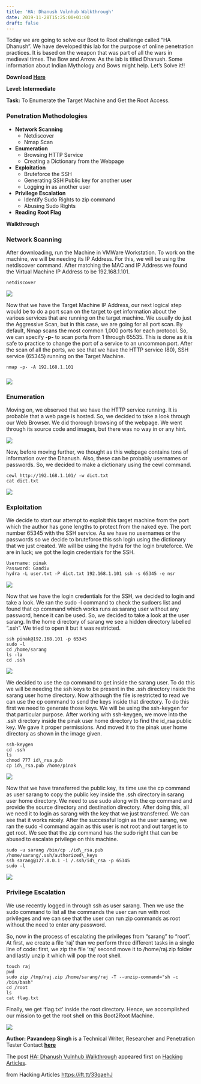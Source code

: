```yaml
---
title: 'HA: Dhanush Vulnhub Walkthrough'
date: 2019-11-28T15:25:00+01:00
draft: false
---
```


Today we are going to solve our Boot to Root challenge called “HA Dhanush”. We have developed this lab for the purpose of online penetration practices. It is based on the weapon that was part of all the wars in medieval times. The Bow and Arrow. As the lab is titled Dhanush. Some information about Indian Mythology and Bows might help. Let’s Solve it!!

**Download [Here](https://www.vulnhub.com/entry/ha-dhanush,396/)**

**Level: Intermediate**

**Task:** To Enumerate the Target Machine and Get the Root Access.

### **Penetration Methodologies**

*   **Network Scanning**
    *   Netdiscover
    *   Nmap Scan
*   **Enumeration**
    *   Browsing HTTP Service
    *   Creating a Dictionary from the Webpage
*   **Exploitation**
    *   Bruteforce the SSH
    *   Generating SSH Public key for another user
    *   Logging in as another user
*   **Privilege Escalation**
    *   Identify Sudo Rights to zip command
    *   Abusing Sudo Rights
*   **Reading Root Flag**

**Walkthrough**

### **Network Scanning**

After downloading, run the Machine in VMWare Workstation. To work on the machine, we will be needing its IP Address. For this, we will be using the netdiscover command. After matching the MAC and IP Address we found the Virtual Machine IP Address to be 192.168.1.101.

```
netdiscover
```

![](https://i2.wp.com/1.bp.blogspot.com/-NmgSmoTI3aA/Xd_RdjqlNZI/AAAAAAAAhs0/HlmwYc0J_9cf76oYqt3PTvOVcPhnHkOkgCLcBGAsYHQ/s1600/1.png?w=687&ssl=1)

Now that we have the Target Machine IP Address, our next logical step would be to do a port scan on the target to get information about the various services that are running on the target machine. We usually do just the Aggressive Scan, but in this case, we are going for all port scan. By default, Nmap scans the most common 1,000 ports for each protocol. So, we can specify **\-p-** to scan ports from 1 through 65535. This is done as it is safe to practice to change the port of a service to an uncommon port. After the scan of all the ports, we see that we have the HTTP service (80), SSH service (65345) running on the Target Machine.

```
nmap -p- -A 192.168.1.101
```

### ![](https://i0.wp.com/1.bp.blogspot.com/-FGb8gfbyQ8Y/Xd_RdqmuJ4I/AAAAAAAAhs4/yMBTh209ccUF1HadDuYZLAS5MZebIQlagCLcBGAsYHQ/s1600/2.png?w=687&ssl=1)

### **Enumeration**

Moving on, we observed that we have the HTTP service running. It is probable that a web page is hosted. So, we decided to take a look through our Web Browser. We did thorough browsing of the webpage. We went through its source code and images, but there was no way in or any hint.

![](https://i0.wp.com/1.bp.blogspot.com/-Y282-jlxmn4/Xd_RdWGXpDI/AAAAAAAAhsw/g74UagRC3kktypo8XG21iiel32UQ72xdACLcBGAsYHQ/s1600/3.jpg?w=687&ssl=1)

Now, before moving further, we thought as this webpage contains tons of information over the Dhanush. Also, these can be probably usernames or passwords. So, we decided to make a dictionary using the cewl command.

```
cewl http://192.168.1.101/ -w dict.txt  
cat dict.txt
```

![](https://i2.wp.com/1.bp.blogspot.com/-MZuWNn5zVA8/Xd_ReHDKHgI/AAAAAAAAhs8/-dsHeIyN7EgE_e6D68ZnaFQW5OIjP5QXQCLcBGAsYHQ/s1600/4.png?w=687&ssl=1)

### **Exploitation**

We decide to start our attempt to exploit this target machine from the port which the author has gone lengths to protect from the naked eye. The port number 65345 with the SSH service. As we have no usernames or the passwords so we decide to bruteforce this ssh login using the dictionary that we just created. We will be using the hydra for the login bruteforce. We are in luck; we got the login credentials for the SSH.

```
Username: pinak  
Password: Gandiv  
hydra -L user.txt -P dict.txt 192.168.1.101 ssh -s 65345 -e nsr
```

![](https://i0.wp.com/1.bp.blogspot.com/-Hc3jJR6tjhs/Xd_ReWvlp6I/AAAAAAAAhtA/58IR_YmNECALTavbSQ1eIFGxdcPIpWauQCLcBGAsYHQ/s1600/5.png?w=687&ssl=1)

Now that we have the login credentials for the SSH, we decided to login and take a look. We ran the sudo -l command to check the sudoers list and found that cp command which works runs as sarang user without any password, hence it can be used. So, we decided to take a look at the user sarang. In the home directory of sarang we see a hidden directory labelled “.ssh”. We tried to open it but it was restricted.

```
ssh pinak@192.168.101 -p 65345  
sudo -l  
cd /home/sarang  
ls -la  
cd .ssh
```

![](https://i1.wp.com/1.bp.blogspot.com/-UvGb7B1z6WA/Xd_RerRGjHI/AAAAAAAAhtE/sYVQwlHmceg2kMsaAfwbWQlqhogd1EwtACLcBGAsYHQ/s1600/6.png?w=687&ssl=1)

We decided to use the cp command to get inside the sarang user. To do this we will be needing the ssh keys to be present in the .ssh directory inside the sarang user home directory. Now although the file is restricted to read we can use the cp command to send the keys inside that directory. To do this first we need to generate those keys. We will be using the ssh-keygen for that particular purpose. After working with ssh-keygen, we move into the .ssh directory inside the pinak user home directory to find the id\_rsa public key. We gave it proper permissions. And moved it to the pinak user home directory as shown in the image given.

```
ssh-keygen  
cd .ssh  
ls  
chmod 777 id\_rsa.pub  
cp id\_rsa.pub /home/pinak
```

![](https://i1.wp.com/1.bp.blogspot.com/-5beNO_y2Hts/Xd_RfIl53ZI/AAAAAAAAhtI/jyga9pv0BcA7hBUq8dDdpkRgMWENHShLgCLcBGAsYHQ/s1600/7.png?w=687&ssl=1)

Now that we have transferred the public key, its time use the cp command as user sarang to copy the public key inside the .ssh directory in sarang user home directory. We need to use sudo along with the cp command and provide the source directory and destination directory. After doing this, all we need it to login as sarang with the key that we just transferred. We can see that it works nicely. After the successful login as the user sarang, we ran the sudo -l command again as this user is not root and out target is to get root. We see that the zip command has the sudo right that can be abused to escalate privilege on this machine.

```
sudo -u sarang /bin/cp ./id\_rsa.pub /home/sarang/.ssh/authorized\_keys  
ssh sarang@127.0.0.1 -i /.ssh/id\_rsa -p 65345  
sudo -l
```

![](https://i0.wp.com/1.bp.blogspot.com/-4wWVbk0mWaE/Xd_RfUWoRqI/AAAAAAAAhtM/jZ3E9RSUr3M-mBhv0BDZ8gJ2ZPh-kd25ACLcBGAsYHQ/s1600/8.png?w=687&ssl=1)

### **Privilege Escalation**

We use recently logged in through ssh as user sarang. Then we use the sudo command to list all the commands the user can run with root privileges and we can see that the user can run zip commands as root without the need to enter any password.

So, now in the process of escalating the privileges from “sarang” to “root”. At first, we create a file ‘raj’ than we perform three different tasks in a single line of code: first, we zip the file ‘raj’ second move it to /home/raj.zip folder and lastly unzip it which will pop the root shell.

```
touch raj  
pwd  
sudo zip /tmp/raj.zip /home/sarang/raj -T --unzip-command="sh -c /bin/bash"  
cd /root  
ls  
cat flag.txt
```

Finally, we get ‘flag.txt’ inside the root directory. Hence, we accomplished our mission to get the root shell on this Boot2Root Machine.

![](https://i1.wp.com/1.bp.blogspot.com/-NOjCzRKtBbM/Xd_RfpoUxmI/AAAAAAAAhtQ/5nDzwxmnbkk8uHpqZKnvOo28Ly0bR1OxwCLcBGAsYHQ/s1600/9.png?w=687&ssl=1)

**Author: Pavandeep Singh** is a Technical Writer, Researcher and Penetration Tester Contact **[here](https://www.linkedin.com/in/pavandeep-singh-6b1074132)**

The post [HA: Dhanush Vulnhub Walkthrough](https://www.hackingarticles.in/ha-dhanush-vulnhub-walkthrough/) appeared first on [Hacking Articles](https://www.hackingarticles.in).

  
  
from Hacking Articles https://ift.tt/33qaehJ